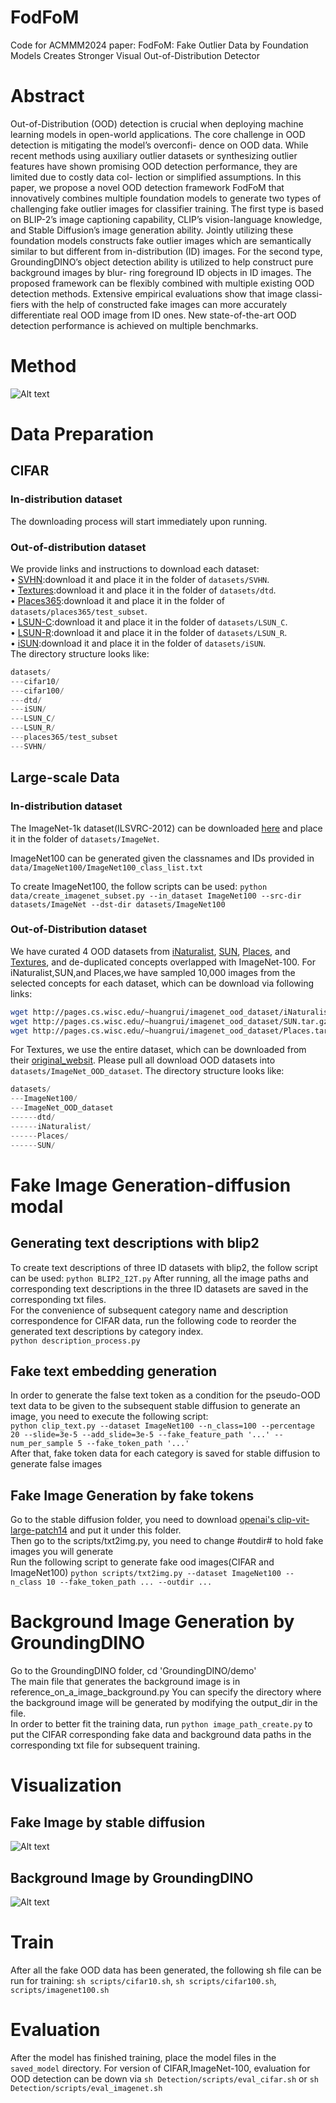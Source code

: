 # FodFoM
Code for ACMMM2024 paper: FodFoM: Fake Outlier Data by Foundation Models Creates
Stronger Visual Out-of-Distribution Detector
# Abstract
Out-of-Distribution (OOD) detection is crucial when deploying
machine learning models in open-world applications. The core
challenge in OOD detection is mitigating the model’s overconfi-
dence on OOD data. While recent methods using auxiliary outlier
datasets or synthesizing outlier features have shown promising
OOD detection performance, they are limited due to costly data col-
lection or simplified assumptions. In this paper, we propose a novel
OOD detection framework FodFoM that innovatively combines
multiple foundation models to generate two types of challenging
fake outlier images for classifier training. The first type is based
on BLIP-2’s image captioning capability, CLIP’s vision-language
knowledge, and Stable Diffusion’s image generation ability. Jointly
utilizing these foundation models constructs fake outlier images
which are semantically similar to but different from in-distribution
(ID) images. For the second type, GroundingDINO’s object detection
ability is utilized to help construct pure background images by blur-
ring foreground ID objects in ID images. The proposed framework
can be flexibly combined with multiple existing OOD detection
methods. Extensive empirical evaluations show that image classi-
fiers with the help of constructed fake images can more accurately
differentiate real OOD image from ID ones. New state-of-the-art
OOD detection performance is achieved on multiple benchmarks.
# Method 
![Alt text](framework/framework.png)
# Data Preparation
## CIFAR
### In-distribution dataset
The downloading process will start immediately upon running.  
### Out-of-distribution dataset
We provide links and instructions to download each dataset:  
&bull; [SVHN](http://ufldl.stanford.edu/housenumbers/):download it and place it in the folder of `datasets/SVHN`.  
&bull; [Textures](https://www.robots.ox.ac.uk/~vgg/data/dtd/download/dtd-r1.0.1.tar.gz):download it and place it in the folder of `datasets/dtd`.  
&bull; [Places365](http://data.csail.mit.edu/places/places365/test_256.tar):download it and place it in the folder of `datasets/places365/test_subset`.  
&bull; [LSUN-C](https://www.dropbox.com/s/fhtsw1m3qxlwj6h/LSUN.tar.gz):download it and place it in the folder of `datasets/LSUN_C`.  
&bull; [LSUN-R](https://www.dropbox.com/s/moqh2wh8696c3yl/LSUN_resize.tar.gz):download it and place it in the folder of `datasets/LSUN_R`.  
&bull; [iSUN](https://www.dropbox.com/s/ssz7qxfqae0cca5/iSUN.tar.gz):download it and place it in the folder of `datasets/iSUN`.  
The directory structure looks like:

```python
datasets/
---cifar10/
---cifar100/
---dtd/
---iSUN/
---LSUN_C/
---LSUN_R/
---places365/test_subset
---SVHN/
```
## Large-scale Data
### In-distribution dataset
The ImageNet-1k dataset(ILSVRC-2012) can be downloaded [here](https://image-net.org/challenges/LSVRC/2012/index.php#) and place it in the folder of `datasets/ImageNet`.

ImageNet100 can be generated given the classnames and IDs provided in `data/ImageNet100/ImageNet100_class_list.txt`

To create ImageNet100, the follow scripts can be used:
`python data/create_imagenet_subset.py --in_dataset ImageNet100 --src-dir datasets/ImageNet --dst-dir datasets/ImageNet100`

### Out-of-Distribution dataset
We have curated 4 OOD datasets from [iNaturalist](https://arxiv.org/pdf/1707.06642.pdf), [SUN](https://vision.princeton.edu/projects/2010/SUN/paper.pdf), [Places](http://places2.csail.mit.edu/PAMI_places.pdf), and [Textures](https://arxiv.org/pdf/1311.3618.pdf), and de-duplicated concepts overlapped with ImageNet-100.
For iNaturalist,SUN,and Places,we have sampled 10,000 images from the selected concepts for each dataset, which can be download via following links:
```bash
wget http://pages.cs.wisc.edu/~huangrui/imagenet_ood_dataset/iNaturalist.tar.gz
wget http://pages.cs.wisc.edu/~huangrui/imagenet_ood_dataset/SUN.tar.gz
wget http://pages.cs.wisc.edu/~huangrui/imagenet_ood_dataset/Places.tar.gz
```
For Textures, we use the entire dataset, which can be downloaded from their [original_websit](https://www.robots.ox.ac.uk/~vgg/data/dtd/).
Please pull all download OOD datasets into `datasets/ImageNet_OOD_dataset`.
The directory structure looks like:

```python
datasets/
---ImageNet100/
---ImageNet_OOD_dataset
------dtd/
------iNaturalist/
------Places/
------SUN/
```
# Fake Image Generation-diffusion modal
## Generating text descriptions with blip2
To create text descriptions of three ID datasets with blip2, the follow script can be used:
`python BLIP2_I2T.py`
After running, all the image paths and corresponding text descriptions in the three ID datasets are saved in the corresponding txt files.  
For the convenience of subsequent category name and description correspondence for CIFAR data, run the following code to reorder the generated text descriptions by category index.  
`python description_process.py`
## Fake text embedding generation
In order to generate the false text token as a condition for the pseudo-OOD text data to be given to the subsequent stable diffusion to generate an image, you need to execute the following script:  
`python clip_text.py --dataset ImageNet100 --n_class=100 --percentage 20 --slide=3e-5 --add_slide=3e-5 --fake_feature_path '...' --num_per_sample 5 --fake_token_path '...'`  
After that, fake token data for each category is saved for stable diffusion to generate false images
## Fake Image Generation by fake tokens
Go to the stable diffusion folder, you need to download [openai's clip-vit-large-patch14](https://huggingface.co/openai/clip-vit-large-patch14) and put it under this folder.  
Then go to the scripts/txt2img.py, you need to change #outdir# to hold fake images you will generate  
Run the following script to generate fake ood images(CIFAR and ImageNet100)
`python scripts/txt2img.py --dataset ImageNet100 --n_class 10 --fake_token_path ... --outdir ...`  
# Background Image Generation by GroundingDINO
Go to the GroundingDINO folder, cd 'GroundingDINO/demo'  
The main file that generates the background image is in reference_on_a_image_background.py
You can specify the directory where the background image will be generated by modifying the output_dir in the file.  
In order to better fit the training data, run `python image_path_create.py` to put the CIFAR corresponding fake data and background data paths in the corresponding txt file for subsequent training.
# Visualization
## Fake Image by stable diffusion
![Alt text](framework/fakeimage.png)
## Background Image by GroundingDINO
![Alt text](framework/background.png)
# Train
After all the fake OOD data has been generated, the following sh file can be run for training:
`sh scripts/cifar10.sh`, `sh scripts/cifar100.sh`, `scripts/imagenet100.sh`  
# Evaluation
After the model has finished training, place the model files in the `saved_model` directory. For version of CIFAR,ImageNet-100, evaluation for OOD detection can be down via `sh Detection/scripts/eval_cifar.sh` or `sh Detection/scripts/eval_imagenet.sh`
